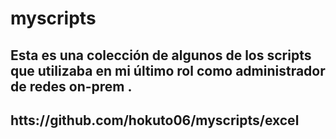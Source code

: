 # myscripts
## Esta es una colección de algunos de los scripts que utilizaba en mi último rol como administrador de redes on-prem . 
## htts://github.com/hokuto06/myscripts/excel